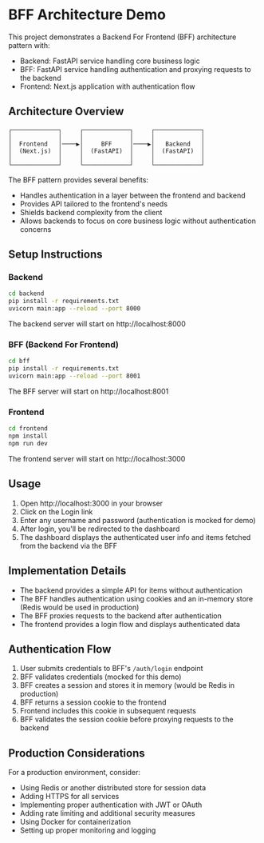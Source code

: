 # BFF Architecture Demo

This project demonstrates a Backend For Frontend (BFF) architecture pattern with:

- Backend: FastAPI service handling core business logic
- BFF: FastAPI service handling authentication and proxying requests to the backend
- Frontend: Next.js application with authentication flow

## Architecture Overview

```
┌─────────────┐     ┌─────────────┐     ┌─────────────┐
│             │     │             │     │             │
│  Frontend   │────▶│     BFF     │────▶│   Backend   │
│  (Next.js)  │     │  (FastAPI)  │     │  (FastAPI)  │
│             │     │             │     │             │
└─────────────┘     └─────────────┘     └─────────────┘
```

The BFF pattern provides several benefits:
- Handles authentication in a layer between the frontend and backend
- Provides API tailored to the frontend's needs
- Shields backend complexity from the client
- Allows backends to focus on core business logic without authentication concerns

## Setup Instructions

### Backend

```bash
cd backend
pip install -r requirements.txt
uvicorn main:app --reload --port 8000
```

The backend server will start on http://localhost:8000

### BFF (Backend For Frontend)

```bash
cd bff
pip install -r requirements.txt
uvicorn main:app --reload --port 8001
```

The BFF server will start on http://localhost:8001

### Frontend

```bash
cd frontend
npm install
npm run dev
```

The frontend server will start on http://localhost:3000

## Usage

1. Open http://localhost:3000 in your browser
2. Click on the Login link
3. Enter any username and password (authentication is mocked for demo)
4. After login, you'll be redirected to the dashboard
5. The dashboard displays the authenticated user info and items fetched from the backend via the BFF

## Implementation Details

- The backend provides a simple API for items without authentication
- The BFF handles authentication using cookies and an in-memory store (Redis would be used in production)
- The BFF proxies requests to the backend after authentication
- The frontend provides a login flow and displays authenticated data

## Authentication Flow

1. User submits credentials to BFF's `/auth/login` endpoint
2. BFF validates credentials (mocked for this demo)
3. BFF creates a session and stores it in memory (would be Redis in production)
4. BFF returns a session cookie to the frontend
5. Frontend includes this cookie in subsequent requests
6. BFF validates the session cookie before proxying requests to the backend

## Production Considerations

For a production environment, consider:

- Using Redis or another distributed store for session data
- Adding HTTPS for all services
- Implementing proper authentication with JWT or OAuth
- Adding rate limiting and additional security measures
- Using Docker for containerization
- Setting up proper monitoring and logging 
